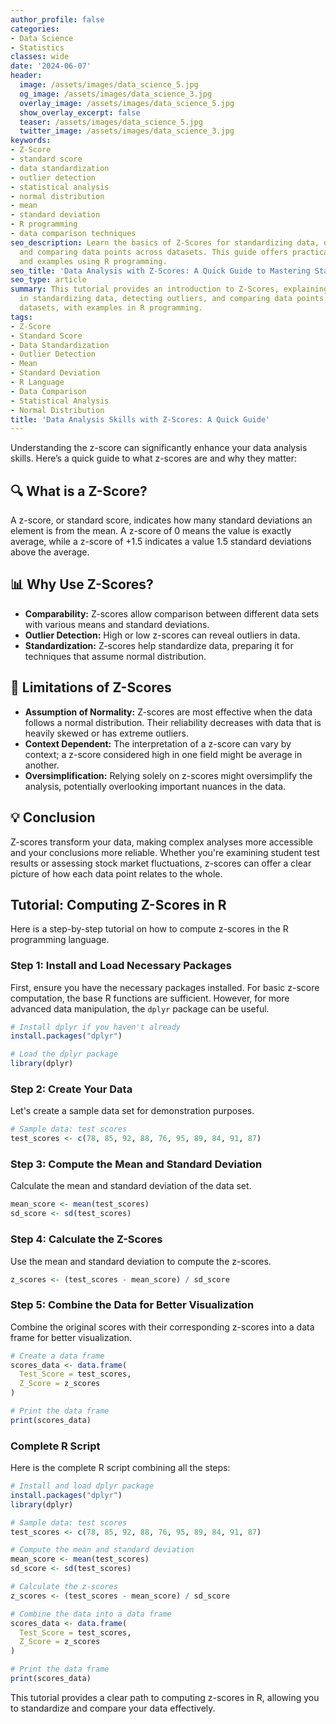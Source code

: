 ```yaml
---
author_profile: false
categories:
- Data Science
- Statistics
classes: wide
date: '2024-06-07'
header:
  image: /assets/images/data_science_5.jpg
  og_image: /assets/images/data_science_3.jpg
  overlay_image: /assets/images/data_science_5.jpg
  show_overlay_excerpt: false
  teaser: /assets/images/data_science_5.jpg
  twitter_image: /assets/images/data_science_3.jpg
keywords:
- Z-Score
- standard score
- data standardization
- outlier detection
- statistical analysis
- normal distribution
- mean
- standard deviation
- R programming
- data comparison techniques
seo_description: Learn the basics of Z-Scores for standardizing data, detecting outliers,
  and comparing data points across datasets. This guide offers practical insights
  and examples using R programming.
seo_title: 'Data Analysis with Z-Scores: A Quick Guide to Mastering Standard Scores'
seo_type: article
summary: This tutorial provides an introduction to Z-Scores, explaining their role
  in standardizing data, detecting outliers, and comparing data points across different
  datasets, with examples in R programming.
tags:
- Z-Score
- Standard Score
- Data Standardization
- Outlier Detection
- Mean
- Standard Deviation
- R Language
- Data Comparison
- Statistical Analysis
- Normal Distribution
title: 'Data Analysis Skills with Z-Scores: A Quick Guide'
---
```


Understanding the z-score can significantly enhance your data analysis skills. Here’s a quick guide to what z-scores are and why they matter:

## 🔍 What is a Z-Score?

A z-score, or standard score, indicates how many standard deviations an element is from the mean. A z-score of 0 means the value is exactly average, while a z-score of +1.5 indicates a value 1.5 standard deviations above the average.

## 📊 Why Use Z-Scores?

- **Comparability:** Z-scores allow comparison between different data sets with various means and standard deviations.
- **Outlier Detection:** High or low z-scores can reveal outliers in data.
- **Standardization:** Z-scores help standardize data, preparing it for techniques that assume normal distribution.

## 🚧 Limitations of Z-Scores

- **Assumption of Normality:** Z-scores are most effective when the data follows a normal distribution. Their reliability decreases with data that is heavily skewed or has extreme outliers.
- **Context Dependent:** The interpretation of a z-score can vary by context; a z-score considered high in one field might be average in another.
- **Oversimplification:** Relying solely on z-scores might oversimplify the analysis, potentially overlooking important nuances in the data.

## 💡 Conclusion

Z-scores transform your data, making complex analyses more accessible and your conclusions more reliable. Whether you're examining student test results or assessing stock market fluctuations, z-scores can offer a clear picture of how each data point relates to the whole.

## Tutorial: Computing Z-Scores in R

Here is a step-by-step tutorial on how to compute z-scores in the R programming language.

### Step 1: Install and Load Necessary Packages

First, ensure you have the necessary packages installed. For basic z-score computation, the base R functions are sufficient. However, for more advanced data manipulation, the `dplyr` package can be useful.

```r
# Install dplyr if you haven't already
install.packages("dplyr")

# Load the dplyr package
library(dplyr)
```

### Step 2: Create Your Data

Let's create a sample data set for demonstration purposes.

```r
# Sample data: test scores
test_scores <- c(78, 85, 92, 88, 76, 95, 89, 84, 91, 87)
```

### Step 3: Compute the Mean and Standard Deviation

Calculate the mean and standard deviation of the data set.

```r
mean_score <- mean(test_scores)
sd_score <- sd(test_scores)
```

### Step 4: Calculate the Z-Scores

Use the mean and standard deviation to compute the z-scores.

```r
z_scores <- (test_scores - mean_score) / sd_score
```

### Step 5: Combine the Data for Better Visualization

Combine the original scores with their corresponding z-scores into a data frame for better visualization.

```r
# Create a data frame
scores_data <- data.frame(
  Test_Score = test_scores,
  Z_Score = z_scores
)

# Print the data frame
print(scores_data)
```

### Complete R Script

Here is the complete R script combining all the steps:

```r
# Install and load dplyr package
install.packages("dplyr")
library(dplyr)

# Sample data: test scores
test_scores <- c(78, 85, 92, 88, 76, 95, 89, 84, 91, 87)

# Compute the mean and standard deviation
mean_score <- mean(test_scores)
sd_score <- sd(test_scores)

# Calculate the z-scores
z_scores <- (test_scores - mean_score) / sd_score

# Combine the data into a data frame
scores_data <- data.frame(
  Test_Score = test_scores,
  Z_Score = z_scores
)

# Print the data frame
print(scores_data)
```

This tutorial provides a clear path to computing z-scores in R, allowing you to standardize and compare your data effectively.
